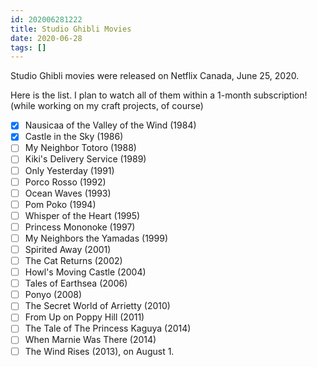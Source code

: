 ```yaml
---
id: 202006281222
title: Studio Ghibli Movies
date: 2020-06-28
tags: []
---
```


Studio Ghibli movies were released on Netflix Canada, June 25, 2020.

Here is the list. I plan to watch all of them within a 1-month subscription! (while working on my craft projects, of course)

- [x] Nausicaa of the Valley of the Wind (1984)
- [x] Castle in the Sky (1986)
- [ ] My Neighbor Totoro (1988)
- [ ] Kiki's Delivery Service (1989)
- [ ] Only Yesterday (1991)
- [ ] Porco Rosso (1992)
- [ ] Ocean Waves (1993)
- [ ] Pom Poko (1994)
- [ ] Whisper of the Heart (1995)
- [ ] Princess Mononoke (1997)
- [ ] My Neighbors the Yamadas (1999)
- [ ] Spirited Away (2001)
- [ ] The Cat Returns (2002)
- [ ] Howl's Moving Castle (2004)
- [ ] Tales of Earthsea (2006)
- [ ] Ponyo (2008)
- [ ] The Secret World of Arrietty (2010)
- [ ] From Up on Poppy Hill (2011)
- [ ] The Tale of The Princess Kaguya (2014)
- [ ] When Marnie Was There (2014)
- [ ] The Wind Rises (2013), on August 1.